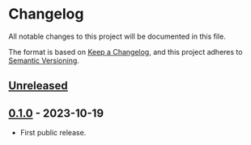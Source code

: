 # Changelog

All notable changes to this project will be documented in this file.

The format is based on [Keep a Changelog](https://keepachangelog.com/en/1.0.0/),
and this project adheres to [Semantic Versioning](https://semver.org/spec/v2.0.0.html).

## [Unreleased]

## [0.1.0] - 2023-10-19

- First public release.

[unreleased]: https://gitlab.com/tozd/identifier/-/compare/v0.1.0...main
[0.1.0]: https://gitlab.com/tozd/identifier/-/tags/v0.1.0

<!-- markdownlint-disable-file MD024 -->
